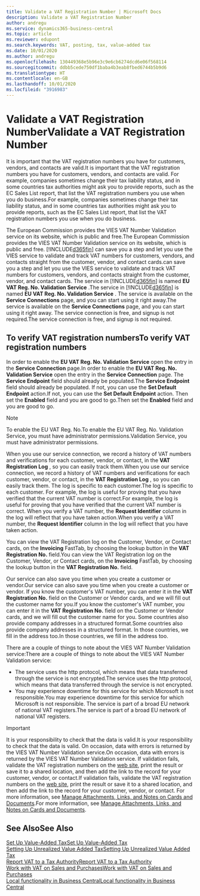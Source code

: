 ```yaml
---
title: Validate a VAT Registration Number | Microsoft Docs
description: Validate a VAT Registration Number
author: andregu
ms.service: dynamics365-business-central
ms.topic: article
ms.reviewer: edupont
ms.search.keywords: VAT, posting, tax, value-added tax
ms.date: 10/01/2020
ms.author: andregu
ms.openlocfilehash: 130449368e5b96e3c9e6cb6274dcd6e06f568114
ms.sourcegitcommit: ddbb5cede750df1baba4b3eab8fbed6744b5b9d6
ms.translationtype: HT
ms.contentlocale: en-GB
ms.lasthandoff: 10/01/2020
ms.locfileid: "3916983"
---
```

# <a name="validate-a-vat-registration-number"></a><span data-ttu-id="47af1-103">Validate a VAT Registration Number</span><span class="sxs-lookup"><span data-stu-id="47af1-103">Validate a VAT Registration Number</span></span>

<span data-ttu-id="47af1-104">It is important that the VAT registration numbers you have for customers, vendors, and contacts are valid.</span><span class="sxs-lookup"><span data-stu-id="47af1-104">It is important that the VAT registration numbers you have for customers, vendors, and contacts are valid.</span></span> <span data-ttu-id="47af1-105">For example, companies sometimes change their tax liability status, and in some countries tax authorities might ask you to provide reports, such as the EC Sales List report, that list the VAT registration numbers you use when you do business.</span><span class="sxs-lookup"><span data-stu-id="47af1-105">For example, companies sometimes change their tax liability status, and in some countries tax authorities might ask you to provide reports, such as the EC Sales List report, that list the VAT registration numbers you use when you do business.</span></span>

<span data-ttu-id="47af1-106">The European Commission provides the VIES VAT Number Validation service on its website, which is public and free.</span><span class="sxs-lookup"><span data-stu-id="47af1-106">The European Commission provides the VIES VAT Number Validation service on its website, which is public and free.</span></span> [!INCLUDE[d365fin](includes/d365fin_md.md)] <span data-ttu-id="47af1-107">can save you a step and let you use the VIES service to validate and track VAT numbers for customers, vendors, and contacts straight from the customer, vendor, and contact cards.</span><span class="sxs-lookup"><span data-stu-id="47af1-107">can save you a step and let you use the VIES service to validate and track VAT numbers for customers, vendors, and contacts straight from the customer, vendor, and contact cards.</span></span> <span data-ttu-id="47af1-108">The service in [!INCLUDE[d365fin](includes/d365fin_md.md)] is named **EU VAT Reg. No. Validation Service** .</span><span class="sxs-lookup"><span data-stu-id="47af1-108">The service in [!INCLUDE[d365fin](includes/d365fin_md.md)] is named **EU VAT Reg. No. Validation Service** .</span></span> <span data-ttu-id="47af1-109">The service is available on the **Service Connections** page, and you can start using it right away.</span><span class="sxs-lookup"><span data-stu-id="47af1-109">The service is available on the **Service Connections** page, and you can start using it right away.</span></span> <span data-ttu-id="47af1-110">The service connection is free, and signup is not required.</span><span class="sxs-lookup"><span data-stu-id="47af1-110">The service connection is free, and signup is not required.</span></span>

## <a name="to-verify-vat-registration-numbers"></a><span data-ttu-id="47af1-111">To verify VAT registration numbers</span><span class="sxs-lookup"><span data-stu-id="47af1-111">To verify VAT registration numbers</span></span>

<span data-ttu-id="47af1-112">In order to enable the **EU VAT Reg. No. Validation Service** open the entry in the **Service Connection** page.</span><span class="sxs-lookup"><span data-stu-id="47af1-112">In order to enable the **EU VAT Reg. No. Validation Service** open the entry in the **Service Connection** page.</span></span> <span data-ttu-id="47af1-113">The **Service Endpoint** field should already be populated.</span><span class="sxs-lookup"><span data-stu-id="47af1-113">The **Service Endpoint** field should already be populated.</span></span> <span data-ttu-id="47af1-114">If not, you can use the **Set Default Endpoint** action.</span><span class="sxs-lookup"><span data-stu-id="47af1-114">If not, you can use the **Set Default Endpoint** action.</span></span> <span data-ttu-id="47af1-115">Then set the **Enabled** field and you are good to go.</span><span class="sxs-lookup"><span data-stu-id="47af1-115">Then set the **Enabled** field and you are good to go.</span></span>

> [!NOTE]
> <span data-ttu-id="47af1-116">To enable the EU VAT Reg. No.</span><span class="sxs-lookup"><span data-stu-id="47af1-116">To enable the EU VAT Reg. No.</span></span> <span data-ttu-id="47af1-117">Validation Service, you must have administrator permissions.</span><span class="sxs-lookup"><span data-stu-id="47af1-117">Validation Service, you must have administrator permissions.</span></span>

<span data-ttu-id="47af1-118">When you use our service connection, we record a history of VAT numbers and verifications for each customer, vendor, or contact, in the **VAT Registration Log** , so you can easily track them.</span><span class="sxs-lookup"><span data-stu-id="47af1-118">When you use our service connection, we record a history of VAT numbers and verifications for each customer, vendor, or contact, in the **VAT Registration Log** , so you can easily track them.</span></span> <span data-ttu-id="47af1-119">The log is specific to each customer.</span><span class="sxs-lookup"><span data-stu-id="47af1-119">The log is specific to each customer.</span></span> <span data-ttu-id="47af1-120">For example, the log is useful for proving that you have verified that the current VAT number is correct.</span><span class="sxs-lookup"><span data-stu-id="47af1-120">For example, the log is useful for proving that you have verified that the current VAT number is correct.</span></span> <span data-ttu-id="47af1-121">When you verify a VAT number, the **Request Identifier** column in the log will reflect that you have taken action.</span><span class="sxs-lookup"><span data-stu-id="47af1-121">When you verify a VAT number, the **Request Identifier** column in the log will reflect that you have taken action.</span></span>

<span data-ttu-id="47af1-122">You can view the VAT Registration log on the Customer, Vendor, or Contact cards, on the **Invoicing** FastTab, by choosing the lookup button in the **VAT Registration No.** field.</span><span class="sxs-lookup"><span data-stu-id="47af1-122">You can view the VAT Registration log on the Customer, Vendor, or Contact cards, on the **Invoicing** FastTab, by choosing the lookup button in the **VAT Registration No.** field.</span></span>  

<span data-ttu-id="47af1-123">Our service can also save you time when you create a customer or vendor.</span><span class="sxs-lookup"><span data-stu-id="47af1-123">Our service can also save you time when you create a customer or vendor.</span></span> <span data-ttu-id="47af1-124">If you know the customer's VAT number, you can enter it in the **VAT Registration No.** field on the Customer or Vendor cards, and we will fill out the customer name for you.</span><span class="sxs-lookup"><span data-stu-id="47af1-124">If you know the customer's VAT number, you can enter it in the **VAT Registration No.** field on the Customer or Vendor cards, and we will fill out the customer name for you.</span></span> <span data-ttu-id="47af1-125">Some countries also provide company addresses in a structured format.</span><span class="sxs-lookup"><span data-stu-id="47af1-125">Some countries also provide company addresses in a structured format.</span></span> <span data-ttu-id="47af1-126">In those countries, we fill in the address too.</span><span class="sxs-lookup"><span data-stu-id="47af1-126">In those countries, we fill in the address too.</span></span>  

<span data-ttu-id="47af1-127">There are a couple of things to note about the VIES VAT Number Validation service:</span><span class="sxs-lookup"><span data-stu-id="47af1-127">There are a couple of things to note about the VIES VAT Number Validation service:</span></span>

* <span data-ttu-id="47af1-128">The service uses the http protocol, which means that data transferred through the service is not encrypted.</span><span class="sxs-lookup"><span data-stu-id="47af1-128">The service uses the http protocol, which means that data transferred through the service is not encrypted.</span></span>  
* <span data-ttu-id="47af1-129">You may experience downtime for this service for which Microsoft is not responsible.</span><span class="sxs-lookup"><span data-stu-id="47af1-129">You may experience downtime for this service for which Microsoft is not responsible.</span></span> <span data-ttu-id="47af1-130">The service is part of a broad EU network of national VAT registers.</span><span class="sxs-lookup"><span data-stu-id="47af1-130">The service is part of a broad EU network of national VAT registers.</span></span>

> [!IMPORTANT]
> <span data-ttu-id="47af1-131">It is your responsibility to check that the data is valid.</span><span class="sxs-lookup"><span data-stu-id="47af1-131">It is your responsibility to check that the data is valid.</span></span> <span data-ttu-id="47af1-132">On occasion, data with errors is returned by the VIES VAT Number Validation service.</span><span class="sxs-lookup"><span data-stu-id="47af1-132">On occasion, data with errors is returned by the VIES VAT Number Validation service.</span></span> <span data-ttu-id="47af1-133">If validation fails, validate the VAT registration numbers on the [web site](https://ec.europa.eu/taxation_customs/vies/), print the result or save it to a shared location, and then add the link to the record for your customer, vendor, or contact.</span><span class="sxs-lookup"><span data-stu-id="47af1-133">If validation fails, validate the VAT registration numbers on the [web site](https://ec.europa.eu/taxation_customs/vies/), print the result or save it to a shared location, and then add the link to the record for your customer, vendor, or contact.</span></span> <span data-ttu-id="47af1-134">For more information, see [Manage Attachments, Links, and Notes on Cards and Documents](ui-how-add-link-to-record.md).</span><span class="sxs-lookup"><span data-stu-id="47af1-134">For more information, see [Manage Attachments, Links, and Notes on Cards and Documents](ui-how-add-link-to-record.md).</span></span>

## <a name="see-also"></a><span data-ttu-id="47af1-135">See Also</span><span class="sxs-lookup"><span data-stu-id="47af1-135">See Also</span></span>

[<span data-ttu-id="47af1-136">Set Up Value-Added Tax</span><span class="sxs-lookup"><span data-stu-id="47af1-136">Set Up Value-Added Tax</span></span>](finance-setup-vat.md)  
[<span data-ttu-id="47af1-137">Setting Up Unrealized Value Added Tax</span><span class="sxs-lookup"><span data-stu-id="47af1-137">Setting Up Unrealized Value Added Tax</span></span>](finance-setup-unrealized-vat.md)  
[<span data-ttu-id="47af1-138">Report VAT to a Tax Authority</span><span class="sxs-lookup"><span data-stu-id="47af1-138">Report VAT to a Tax Authority</span></span>](finance-how-report-vat.md)  
[<span data-ttu-id="47af1-139">Work with VAT on Sales and Purchases</span><span class="sxs-lookup"><span data-stu-id="47af1-139">Work with VAT on Sales and Purchases</span></span>](finance-work-with-vat.md)  
[<span data-ttu-id="47af1-140">Local functionality in Business Central</span><span class="sxs-lookup"><span data-stu-id="47af1-140">Local functionality in Business Central</span></span>](about-localization.md)  
